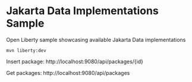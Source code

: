 # Jakarta Data Implementations Sample
Open Liberty sample showcasing available Jakarta Data implementations

```
mvn liberty:dev
```

Insert package:
http://localhost:9080/api/packages/{id}

Get packages:
http://localhost:9080/api/packages